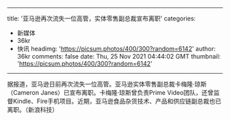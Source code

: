 
---
title: '亚马逊再次流失一位高管，实体零售副总裁宣布离职'
categories: 
 - 新媒体
 - 36kr
 - 快讯
headimg: 'https://picsum.photos/400/300?random=6142'
author: 36kr
comments: false
date: Thu, 25 Nov 2021 04:44:02 GMT
thumbnail: 'https://picsum.photos/400/300?random=6142'
---

<div>   
据报道，亚马逊日前再次流失一位高管。亚马逊实体零售副总裁卡梅隆·琼斯（Cameron Janes）已宣布离职。卡梅隆·琼斯曾负责Prime Video团队，还曾监督Kindle、Fire手机项目。近期，亚马逊食品杂货技术、产品和供应链副总裁也已离职。（新浪科技）  
</div>
            